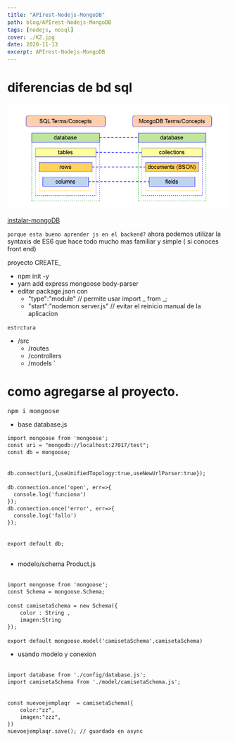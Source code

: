 ```yaml
---
title: "APIrest-Nodejs-MongoDB"
path: blog/APIrest-Nodejs-MongoDB
tags: [nodejs, nosql]
cover: ./KZ.jpg
date: 2020-11-13
excerpt: APIrest-Nodejs-MongoDB
---
```


# diferencias de bd sql

![](./sqlNOsql.png)

[instalar-mongoDB](https://www.youtube.com/watch?v=cHGaDfzJyY4)

`porque esta bueno aprender js en el backend?`
ahora podemos utilizar la syntaxis de ES6 que hace todo mucho mas familiar y simple ( si conoces front end)

proyecto CREATE\_

- npm init -y
- yarn add express mongoose body-parser
- editar package.json con
  - "type":"module" // permite usar import _ from _;
  - "start":"nodemon server.js" // evitar el reinicio manual de la aplicacion

`estrctura`

- /src
  - /routes
  - /controllers
  - /models
    `

# como agregarse al proyecto.

<pre>
npm i mongoose
</pre>

- base database.js

```
import mongoose from 'mongoose';
const uri = "mongodb://localhost:27017/test";
const db = mongoose;


db.connect(uri,{useUnifiedTopology:true,useNewUrlParser:true});

db.connection.once('open', err=>{
  console.log('funciona')
});
db.connection.once('error', err=>{
  console.log('fallo')
});


export default db;


```

- modelo/schema Product.js

```

import mongoose from 'mongoose';
const Schema = mongoose.Schema;

const camisetaSchema = new Schema({
    color : String ,
    imagen:String
});

export default mongoose.model('camisetaSchema',camisetaSchema)
```

- usando modelo y conexion

```

import database from './config/database.js';
import camisetaSchema from './model/camisetaSchema.js';


const nuevoejemplaqr  = camisetaSchema({
    color:"zz",
    imagen:"zzz",
})
nuevoejemplaqr.save(); // guardado en async
```
